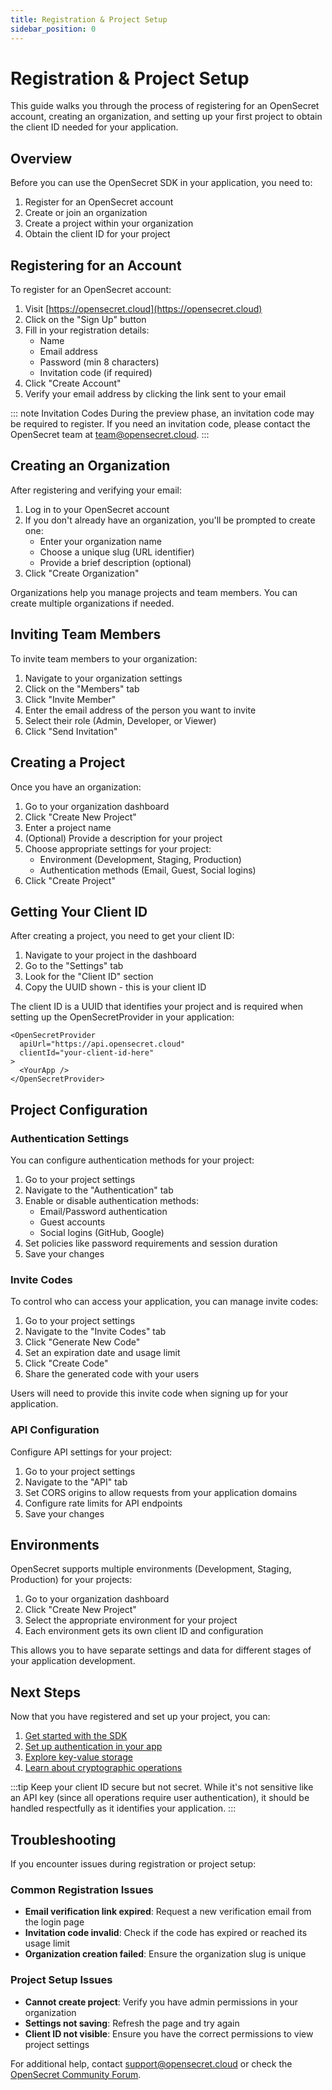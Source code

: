 ```yaml
---
title: Registration & Project Setup
sidebar_position: 0
---
```


# Registration & Project Setup

This guide walks you through the process of registering for an OpenSecret account, creating an organization, and setting up your first project to obtain the client ID needed for your application.

## Overview

Before you can use the OpenSecret SDK in your application, you need to:

1. Register for an OpenSecret account
2. Create or join an organization
3. Create a project within your organization
4. Obtain the client ID for your project

## Registering for an Account

To register for an OpenSecret account:

1. Visit [https://opensecret.cloud](https://opensecret.cloud)
2. Click on the "Sign Up" button
3. Fill in your registration details:
   - Name
   - Email address
   - Password (min 8 characters)
   - Invitation code (if required)
4. Click "Create Account"
5. Verify your email address by clicking the link sent to your email

::: note Invitation Codes
During the preview phase, an invitation code may be required to register. If you need an invitation code, please contact the OpenSecret team at [team@opensecret.cloud](mailto:team@opensecret.cloud).
:::

## Creating an Organization

After registering and verifying your email:

1. Log in to your OpenSecret account
2. If you don't already have an organization, you'll be prompted to create one:
   - Enter your organization name
   - Choose a unique slug (URL identifier)
   - Provide a brief description (optional)
3. Click "Create Organization"

Organizations help you manage projects and team members. You can create multiple organizations if needed.

## Inviting Team Members

To invite team members to your organization:

1. Navigate to your organization settings
2. Click on the "Members" tab
3. Click "Invite Member"
4. Enter the email address of the person you want to invite
5. Select their role (Admin, Developer, or Viewer)
6. Click "Send Invitation"

## Creating a Project

Once you have an organization:

1. Go to your organization dashboard
2. Click "Create New Project"
3. Enter a project name
4. (Optional) Provide a description for your project
5. Choose appropriate settings for your project:
   - Environment (Development, Staging, Production)
   - Authentication methods (Email, Guest, Social logins)
6. Click "Create Project"

## Getting Your Client ID

After creating a project, you need to get your client ID:

1. Navigate to your project in the dashboard
2. Go to the "Settings" tab
3. Look for the "Client ID" section
4. Copy the UUID shown - this is your client ID

The client ID is a UUID that identifies your project and is required when setting up the OpenSecretProvider in your application:

```tsx
<OpenSecretProvider
  apiUrl="https://api.opensecret.cloud"
  clientId="your-client-id-here"
>
  <YourApp />
</OpenSecretProvider>
```

## Project Configuration

### Authentication Settings

You can configure authentication methods for your project:

1. Go to your project settings
2. Navigate to the "Authentication" tab
3. Enable or disable authentication methods:
   - Email/Password authentication
   - Guest accounts
   - Social logins (GitHub, Google)
4. Set policies like password requirements and session duration
5. Save your changes

### Invite Codes

To control who can access your application, you can manage invite codes:

1. Go to your project settings
2. Navigate to the "Invite Codes" tab
3. Click "Generate New Code"
4. Set an expiration date and usage limit
5. Click "Create Code"
6. Share the generated code with your users

Users will need to provide this invite code when signing up for your application.

### API Configuration

Configure API settings for your project:

1. Go to your project settings
2. Navigate to the "API" tab
3. Set CORS origins to allow requests from your application domains
4. Configure rate limits for API endpoints
5. Save your changes

## Environments

OpenSecret supports multiple environments (Development, Staging, Production) for your projects:

1. Go to your organization dashboard
2. Click "Create New Project"
3. Select the appropriate environment for your project
4. Each environment gets its own client ID and configuration

This allows you to have separate settings and data for different stages of your application development.

## Next Steps

Now that you have registered and set up your project, you can:

1. [Get started with the SDK](./guides/getting-started)
2. [Set up authentication in your app](./guides/authentication)
3. [Explore key-value storage](./guides/key-value-storage)
4. [Learn about cryptographic operations](./guides/cryptographic-operations)

:::tip
Keep your client ID secure but not secret. While it's not sensitive like an API key (since all operations require user authentication), it should be handled respectfully as it identifies your application.
:::

## Troubleshooting

If you encounter issues during registration or project setup:

### Common Registration Issues

- **Email verification link expired**: Request a new verification email from the login page
- **Invitation code invalid**: Check if the code has expired or reached its usage limit
- **Organization creation failed**: Ensure the organization slug is unique

### Project Setup Issues

- **Cannot create project**: Verify you have admin permissions in your organization
- **Settings not saving**: Refresh the page and try again
- **Client ID not visible**: Ensure you have the correct permissions to view project settings

For additional help, contact [support@opensecret.cloud](mailto:support@opensecret.cloud) or check the [OpenSecret Community Forum](https://community.opensecret.cloud).